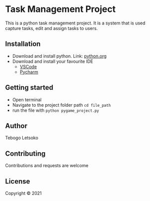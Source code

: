 # Task Management Project

This is a python task management project. It is a system that is used capture tasks, edit and assign tasks to users.

## Installation
* Download and install python.
Link: [python.org](https://www.python.org/downloads/)
* Download and install your favourite IDE
  * [VSCode](https://code.visualstudio.com/)
  * [Pycharm](https://www.jetbrains.com/pycharm/) 

## Getting started
* Open terminal
* Navigate to the project folder path `cd file_path`
* run the file with `python pygame_project.py`

## Author
Tebogo Letsoko

## Contributing
Contributions and requests are welcome

## License
Copyright &copy; 2021
